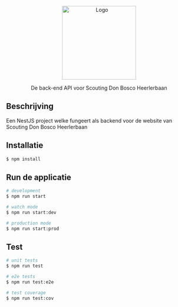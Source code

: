<p align="center">
  <a href="http://scoutingdonbosco.nl/" target="blank"><img src="https://scoutingdonbosco.nl/img/logo-don-bosco.png" width="200" alt="Logo" /></a>
</p>

  <p align="center">De back-end API voor Scouting Don Bosco Heerlerbaan
    <p align="center">

## Beschrijving

Een NestJS project welke fungeert als backend voor de website van Scouting Don Bosco Heerlerbaan

## Installatie

```bash
$ npm install
```

## Run de applicatie

```bash
# development
$ npm run start

# watch mode
$ npm run start:dev

# production mode
$ npm run start:prod
```

## Test

```bash
# unit tests
$ npm run test

# e2e tests
$ npm run test:e2e

# test coverage
$ npm run test:cov
```

